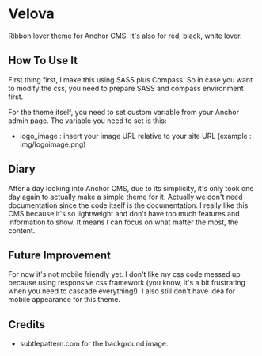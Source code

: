 Velova
======

Ribbon lover theme for Anchor CMS. It's also for red, black, white lover.

## How To Use It
First thing first, I make this using SASS plus Compass.
So in case you want to modify the css, you need to prepare SASS and compass environment first.

For the theme itself, you need to set custom variable from your Anchor admin page. The variable you need to set is this:
- logo_image : insert your image URL relative to your site URL (example : img/logoimage.png)

## Diary
After a day looking into Anchor CMS, due to its simplicity, it's only took one day again to actually make a simple theme for it. Actually we don't need documentation since the code itself is the documentation.
I really like this CMS because it's so lightweight and don't have too much features and information to show. It means I can focus on what matter the most, the content.

## Future Improvement
For now it's not mobile friendly yet. I don't like my css code messed up because using responsive css framework (you know, it's a bit frustrating when you need to cascade everything!). I also still don't have idea for mobile appearance for this theme.

## Credits
- subtlepattern.com for the background image.